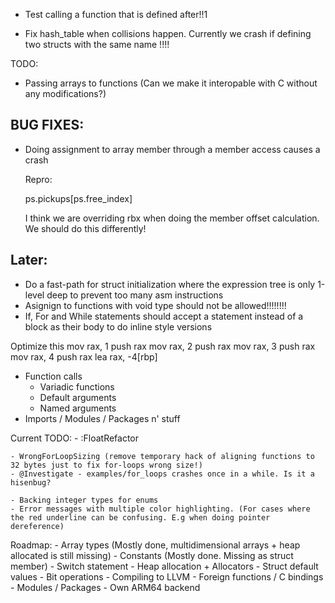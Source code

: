 - Test calling a function that is defined after!!1

- Fix hash_table when collisions happen. Currently we crash if defining two structs with the same name !!!!


TODO:
  - Passing arrays to functions (Can we make it interopable with C without any modifications?)


BUG FIXES:
-------------------

- Doing assignment to array member through a member access causes a crash

  Repro:

  ps.pickups[ps.free_index]

  I think we are overriding rbx when doing the member offset calculation. We should do this differently!




Later:
-------------
- Do a fast-path for struct initialization where the expression tree is only 1-level deep to prevent too many asm instructions
- Asignign to functions with void type should not be allowed!!!!!!!!
- If, For and While statements should accept a statement instead of a block as their body to do inline style versions

Optimize this
mov		rax, 1
push		rax
mov		rax, 2
push		rax
mov		rax, 3
push		rax
mov		rax, 4
push		rax
lea		rax, -4[rbp]


- Function calls
   - Variadic functions
   - Default arguments
   - Named arguments
- Imports / Modules / Packages n' stuff

Current TODO:
    - :FloatRefactor

    - WrongForLoopSizing (remove temporary hack of aligning functions to 32 bytes just to fix for-loops wrong size!)
    - @Investigate - examples/for_loops crashes once in a while. Is it a hisenbug?

    - Backing integer types for enums
    - Error messages with multiple color highlighting. (For cases where the red underline can be confusing. E.g when doing pointer dereference)

Roadmap:
    - Array types (Mostly done, multidimensional arrays + heap allocated is still missing)
    - Constants (Mostly done. Missing as struct member)
    - Switch statement
    - Heap allocation + Allocators
    - Struct default values
    - Bit operations
    - Compiling to LLVM
    - Foreign functions / C bindings
    - Modules / Packages
    - Own ARM64 backend
